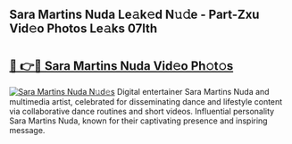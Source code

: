 ## Sara Martins Nuda Le𝚊k𝚎d N𝚞𝚍e - Part-Zxu Vid𝚎o Photos Le𝚊ks 07lth

# <h2><a href="http://fbeml5u.evod.top/?m=Sara+Martins+Nuda">🔗 👉🔴 Sara Martins Nuda Vid𝚎o Ph𝚘t𝚘s</a></h2>

[![Sara Martins Nuda N𝚞d𝚎s](https://i.imgur.com/8V9OHl7.gif)](http://fbeml5u.evod.top/?m=Sara+Martins+Nuda)
Digital entertainer Sara Martins Nuda and multimedia artist, celebrated for disseminating dance and lifestyle content via collaborative dance routines and short videos. Influential personality Sara Martins Nuda, known for their captivating presence and inspiring message. 
